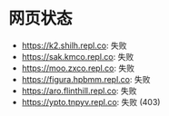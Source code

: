 # 网页状态
- https://k2.shilh.repl.co: 失败
- https://sak.kmco.repl.co: 失败
- https://moo.zxco.repl.co: 失败
- https://figura.hpbmm.repl.co: 失败
- https://aro.flinthill.repl.co: 失败
- https://ypto.tnpyv.repl.co: 失败 (403)

